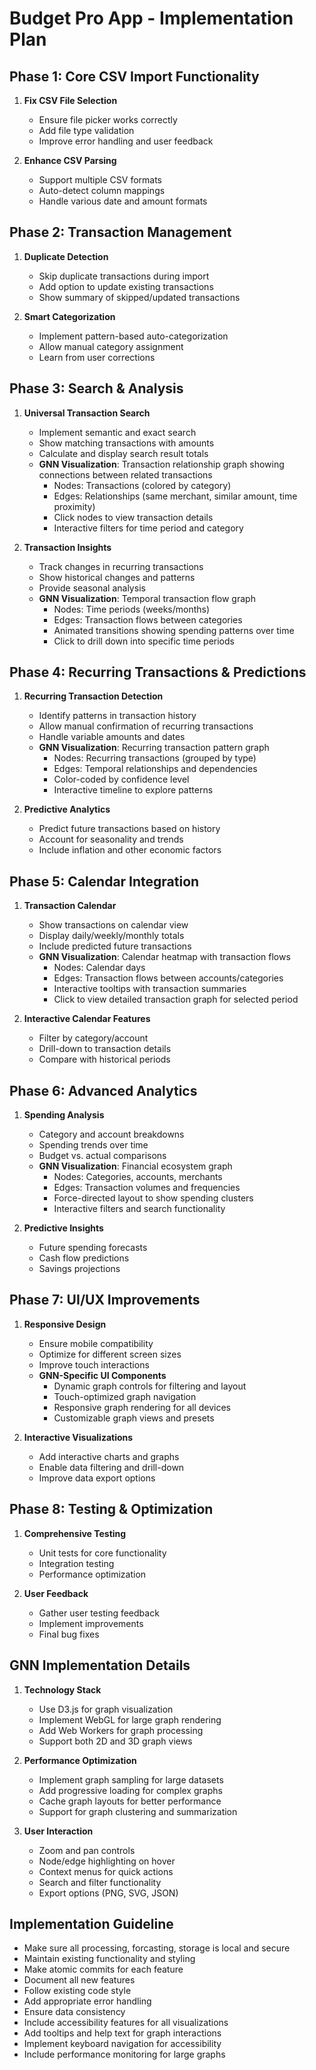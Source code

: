 # Budget Pro App - Implementation Plan

## Phase 1: Core CSV Import Functionality
1. **Fix CSV File Selection**
   - Ensure file picker works correctly
   - Add file type validation
   - Improve error handling and user feedback

2. **Enhance CSV Parsing**
   - Support multiple CSV formats
   - Auto-detect column mappings
   - Handle various date and amount formats

## Phase 2: Transaction Management
1. **Duplicate Detection**
   - Skip duplicate transactions during import
   - Add option to update existing transactions
   - Show summary of skipped/updated transactions

2. **Smart Categorization**
   - Implement pattern-based auto-categorization
   - Allow manual category assignment
   - Learn from user corrections

## Phase 3: Search & Analysis
1. **Universal Transaction Search**
   - Implement semantic and exact search
   - Show matching transactions with amounts
   - Calculate and display search result totals
   - **GNN Visualization**: Transaction relationship graph showing connections between related transactions
     - Nodes: Transactions (colored by category)
     - Edges: Relationships (same merchant, similar amount, time proximity)
     - Click nodes to view transaction details
     - Interactive filters for time period and category

2. **Transaction Insights**
   - Track changes in recurring transactions
   - Show historical changes and patterns
   - Provide seasonal analysis
   - **GNN Visualization**: Temporal transaction flow graph
     - Nodes: Time periods (weeks/months)
     - Edges: Transaction flows between categories
     - Animated transitions showing spending patterns over time
     - Click to drill down into specific time periods

## Phase 4: Recurring Transactions & Predictions
1. **Recurring Transaction Detection**
   - Identify patterns in transaction history
   - Allow manual confirmation of recurring transactions
   - Handle variable amounts and dates
   - **GNN Visualization**: Recurring transaction pattern graph
     - Nodes: Recurring transactions (grouped by type)
     - Edges: Temporal relationships and dependencies
     - Color-coded by confidence level
     - Interactive timeline to explore patterns

2. **Predictive Analytics**
   - Predict future transactions based on history
   - Account for seasonality and trends
   - Include inflation and other economic factors

## Phase 5: Calendar Integration
1. **Transaction Calendar**
   - Show transactions on calendar view
   - Display daily/weekly/monthly totals
   - Include predicted future transactions
   - **GNN Visualization**: Calendar heatmap with transaction flows
     - Nodes: Calendar days
     - Edges: Transaction flows between accounts/categories
     - Interactive tooltips with transaction summaries
     - Click to view detailed transaction graph for selected period

2. **Interactive Calendar Features**
   - Filter by category/account
   - Drill-down to transaction details
   - Compare with historical periods

## Phase 6: Advanced Analytics
1. **Spending Analysis**
   - Category and account breakdowns
   - Spending trends over time
   - Budget vs. actual comparisons
   - **GNN Visualization**: Financial ecosystem graph
     - Nodes: Categories, accounts, merchants
     - Edges: Transaction volumes and frequencies
     - Force-directed layout to show spending clusters
     - Interactive filters and search functionality

2. **Predictive Insights**
   - Future spending forecasts
   - Cash flow predictions
   - Savings projections

## Phase 7: UI/UX Improvements
1. **Responsive Design**
   - Ensure mobile compatibility
   - Optimize for different screen sizes
   - Improve touch interactions
   - **GNN-Specific UI Components**
     - Dynamic graph controls for filtering and layout
     - Touch-optimized graph navigation
     - Responsive graph rendering for all devices
     - Customizable graph views and presets

2. **Interactive Visualizations**
   - Add interactive charts and graphs
   - Enable data filtering and drill-down
   - Improve data export options

## Phase 8: Testing & Optimization
1. **Comprehensive Testing**
   - Unit tests for core functionality
   - Integration testing
   - Performance optimization

2. **User Feedback**
   - Gather user testing feedback
   - Implement improvements
   - Final bug fixes

## GNN Implementation Details
1. **Technology Stack**
   - Use D3.js for graph visualization
   - Implement WebGL for large graph rendering
   - Add Web Workers for graph processing
   - Support both 2D and 3D graph views

2. **Performance Optimization**
   - Implement graph sampling for large datasets
   - Add progressive loading for complex graphs
   - Cache graph layouts for better performance
   - Support for graph clustering and summarization

3. **User Interaction**
   - Zoom and pan controls
   - Node/edge highlighting on hover
   - Context menus for quick actions
   - Search and filter functionality
   - Export options (PNG, SVG, JSON)

## Implementation Guideline
- Make sure all processing, forcasting, storage is local and secure
- Maintain existing functionality and styling
- Make atomic commits for each feature
- Document all new features
- Follow existing code style
- Add appropriate error handling
- Ensure data consistency
- Include accessibility features for all visualizations
- Add tooltips and help text for graph interactions
- Implement keyboard navigation for accessibility
- Include performance monitoring for large graphs
